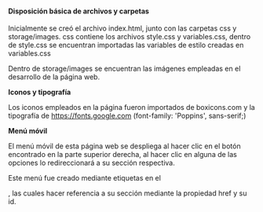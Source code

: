 #### Disposición básica de archivos y carpetas

Inicialmente se creó el archivo index.html, junto con las carpetas css y storage/images. css contiene los archivos style.css y variables.css, dentro de style.css se encuentran importadas las variables de estilo creadas en variables.css

Dentro de storage/images se encuentran las imágenes empleadas en el desarrollo de la página web.

**Iconos y tipografía**

Los iconos empleados en la página fueron importados de boxicons.com y la tipografía de https://fonts.google.com (font-family: 'Poppins', sans-serif;)

**Menú móvil**

El menú móvil de esta página web se despliega al hacer clic en el botón encontrado en la parte superior derecha, al hacer clic en alguna de las opciones lo redireccionará a su sección respectiva.

Este menú fue creado mediante etiquetas <a>  en el <nav>, las cuales hacer referencia a su sección mediante la propiedad href y su id.
